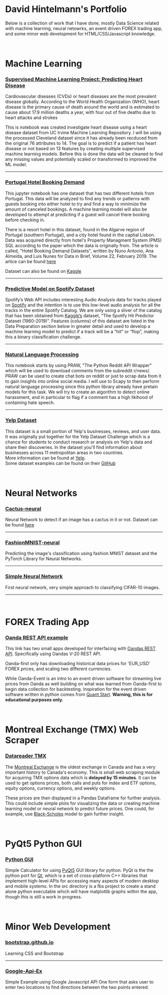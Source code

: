# David Hintelmann's Portfolio
Below is a collection of work that I have done, mostly Data Science related with machine learning, neural netowrks, an event driven FOREX trading app, and some minor web development for HTML/CSS/Javascript knowledge.

<br>

# Machine Learning

### [Supervised Machine Learning Project: Predicting Heart Disease](https://github.com/davidhintelmann/Heart-Disease)  

Cardiovascular diseases (CVDs) or heart diseases are the most prevalent disease globally. According to the World Health Organization (WHO), heart disease is the primary cause of death around the world and is estimated to cause about 17.9 million deaths a year, with four out of five deaths due to heart attacks and strokes

This is notebook was created investigate heart disease using a heart disease dataset from UC Irvine Machine Learning Repository. I will be using the processed Cleveland dataset since it has already been recduced from the original 76 attributes to 14. The goal is to predict if a patient has heart disease or not based on 13 features by creating multiple supervised machine learning models. Before this is done the data will be cleaned to find any missing values and potentially scaled or transformed to improved the ML model.

---

### [Portugal Hotel Booking Demand](https://github.com/davidhintelmann/Portugal-hotels)

This jupyter notebook has one dataset that has two different hotels from Portugal. This data will be analyzed to find any trends or patterns with guests booking into either hotel to try and find a way to minimize the amount of canceled bookings. A machine learning model will also be developed to attempt at predicting if a guest will cancel there booking before checking in.

There is a resort hotel in this dataset, found in the Algarve region of Portugal (southern Portugal), and a city hotel found in the captial Lisbon. Data was acquired directly from hotel's Property Managment System (PMS) SQL according to the paper which the data is originally from. The article is called, "Hotel Booking Demand Datasets", written by Nuno Antonio, Ana Almeida, and Luis Nunes for Data in Brief, Volume 22, February 2019. The artice can be found [here](https://www.sciencedirect.com/science/article/pii/S2352340918315191#bib5)

Dataset can also be found on [Kaggle](https://www.kaggle.com/jessemostipak/hotel-booking-demand)

---

### [Predictive Model on Spotify Dataset](https://github.com/davidhintelmann/Spotify-HitorNot)  

Spotify’s Web API includes interesting Audio Analysis data for tracks played on [Spotify](https://developer.spotify.com/documentation/web-api/reference/tracks/get-audio-analysis/​) and the intention is to use this low-level audio analysis for all the tracks in the entire Spotify Catalog. We are only using a sliver of the catalog that has been obtained from [Kaggle’s](https://www.kaggle.com/theoverman/the-spotify-hit-predictor-dataset) dataset, “The Spotify Hit Predictor Dataset (1960-2019)”. Features (columns) of this dataset are listed in the Data Preparation section below in greater detail and used to develop a machine learning model to predict if a track will be a “hit” or “flop”, making this a binary classification challenge.

---

### [Natural Language Processing](https://github.com/davidhintelmann/Natural-Language-Processing)
This notebook starts by using PRAW, "The Python Reddit API Wrapper" which will be used to download comments from the subreddit r/news/. PRAW can be used to create chat bots on reddit or just to scrap data from it to gain insights into online social media. I will use to Scapy to then perform natural language processing since this python library already have pretain models for this task. We will try to create an algorithm to detect online harassment, and in particular to flag if a comment has a high likihood of containing hate speech.

---

### [Yelp Dataset](https://github.com/davidhintelmann/Yelp_Investigation)
This dataset is a small portion of Yelp's businesses, reviews, and user data. It was originally put together for the Yelp Dataset Challenge which is a chance for students to conduct research or analysis on Yelp's data and share their discoveries. In the dataset you'll find information about businesses across 11 metropolitan areas in two countries.  
More information can be found at [Yelp](https://www.yelp.com/dataset/documentation/main).  
Some dataset examples can be found on their [GitHub](https://github.com/Yelp/dataset-examples)

<br>

# Neural Networks

### [Cactus-neural](https://github.com/davidhintelmann/Cactus-neural)
Neural Network to detect if an image has a cactus in it or not. Dataset can be found [here](https://www.kaggle.com/c/aerial-cactus-identification)

---

### [FashionMNIST-neural](https://github.com/davidhintelmann/FashionMNIST-neural)
Predicting the image's classification using fashion MNIST dataset and the PyTorch Library for Neural Networks.

---

### [Simple Neural Network](https://github.com/davidhintelmann/Simple-neural)
First neural network, very simple approach to classifying CIFAR-10 images.

---

<br>

# FOREX Trading App

### [Oanda REST API example](https://github.com/davidhintelmann/Oanda-REST-V20)

This link has two small apps developed for interfacing with [Oandas REST API](http://developer.oanda.com). Specifically using Oandas V-20 REST API.

Oanda-first only has downloading historical data prices for 'EUR_USD' FOREX prices, and scaling two different currencies.  

While Oanda-Event is an intro to an event driven software for streaming live prices from Oanda as well building on what was learned from Oanda-first to begin data collection for backtesting. Inspiration for the event driven software written in python comes from [Quant Start](https://www.quantstart.com/articles/Forex-Trading-Diary-1-Automated-Forex-Trading-with-the-OANDA-API/).
**Warning, this is for educational purposes only.**

<br>

# Montreal Exchange (TMX) Web Scraper

### [Datareader TMX](https://github.com/davidhintelmann/Datareader_TMX)

The [Montreal Exchange](https://www.m-x.ca/accueil_en.php) is the oldest exchange in Canada and has a very important history to Canada's economy. This is small web scraping module for acquiring TMX options data which is **delayed by 15 minutes**. It can be used to get options prices, both calls and puts for index and ETF options, equity options, currency options, and weekly options.

These prices are then displayed in a Pandas Dataframe for further analysis. This could include simple plots for visualizing the data or creating machine learning model or neural network to predict future prices. One could, for example, use [Black-Scholes](https://en.wikipedia.org/wiki/Black–Scholes_model) model to gain further insight.

<br>

# PyQt5 Python GUI
### [Python GUI](https://github.com/davidhintelmann/PyQt5-)
Simple Calculator for using [PyQt5](https://pypi.org/project/PyQt5/) GUI library for python. PyQt is the the python port for [Qt](https://www.qt.io), which is a set of cross-platform C++ libraries that implement high-level APIs for accessing many aspects of modern desktop and mobile systems. In the src directory is a fbs project to create a stand alone python executable which will have matplotlib graphs within the app, though this is still a work in progress.

<br>

# Minor Web Development

### [bootstrap.github.io](https://github.com/davidhintelmann/bootstrap.github.io)
Learning CSS and Bootstrap

---

### [Google-Api-Ex](https://github.com/davidhintelmann/Google-Api-Ex)

Simple Example using Google Javascript API One form that asks user to enter two locations to find directions between the two points entered.
